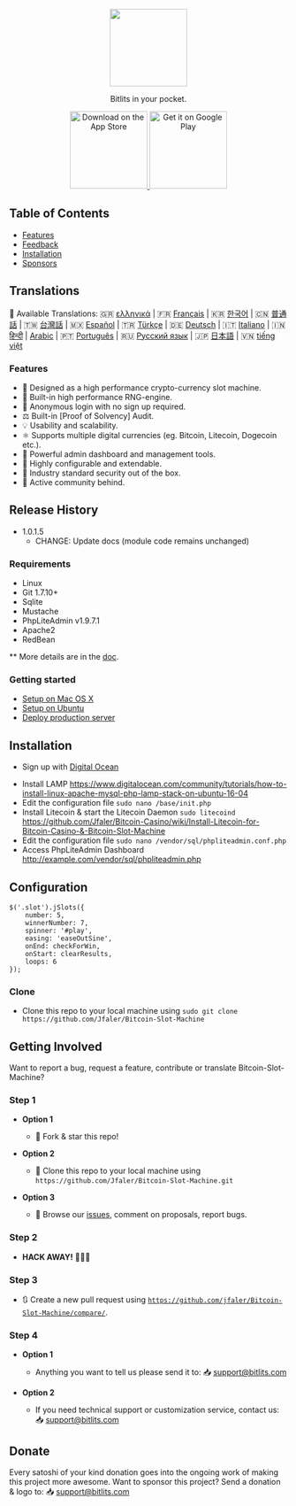 <p align="center">
<img src="https://i.postimg.cc/HLmRx2My/logo.png" width="140" align="center">
  </p>
<p align="center">
  <a href="https://bitlits.com">
  </a>
</p>

<p align="center">
  Bitlits in your pocket.
</p>

<p align="center">
  <a href="https://itunes.apple.com/us/app/">
    <img alt="Download on the App Store" title="App Store" src="http://i.imgur.com/0n2zqHD.png" width="140">
  </a>

  <a href="https://play.google.com/store/apps/details?id=io.gonative.android.xrwyjq">
    <img alt="Get it on Google Play" title="Google Play" src="http://i.imgur.com/mtGRPuM.png" width="140">
  </a>
</p>

## Table of Contents

- [Features](#features)
- [Feedback](#getting-involved)
- [Installation](#installation)
- [Sponsors](#donate)

## Translations
:memo: Available Translations: 🇬🇷 [ελληνικά](https://github.com/Jfaler/Bitcoin-Slot-Machine/blob/master/doc/) | 🇫🇷 [Français](https://github.com/Jfaler/Bitcoin-Slot-Machine/blob/master/doc/) | 🇰🇷 [한국어](https://github.com/Jfaler/Bitcoin-Slot-Machine/blob/master/doc/KO_README.md) | 🇨🇳 [普通話](https://github.com/Jfaler/Bitcoin-Slot-Machine/blob/master/doc/) | 🇹🇼 [台灣話](https://github.com/Jfaler/Bitcoin-Slot-Machine/blob/master/doc/) | 🇲🇽 [Español](https://github.com/Jfaler/Bitcoin-Slot-Machine/blob/master/doc/) | 🇹🇷 [Türkçe](https://github.com/Jfaler/Bitcoin-Slot-Machine/blob/master/doc/) | 🇩🇪 [Deutsch](https://github.com/Jfaler/Bitcoin-Slot-Machine/blob/master/doc/) | 🇮🇹 [Italiano](https://github.com/Jfaler/Bitcoin-Slot-Machine/blob/master/doc/) | 🇮🇳 [हिन्दी](https://github.com/Jfaler/Bitcoin-Slot-Machine/blob/master/doc/) | [Arabic](https://github.com/Jfaler/Bitcoin-Slot-Machine/blob/master/doc/) | 🇵🇹 [Português](https://github.com/Jfaler/Bitcoin-Slot-Machine/blob/master/doc/) | 🇷🇺 [Русский язык](https://github.com/Jfaler/Bitcoin-Slot-Machine/blob/master/doc/) | 🇯🇵 [日本語](https://github.com/Jfaler/Bitcoin-Slot-Machine/blob/master/doc/) | 🇻🇳 [tiếng việt](https://github.com/Jfaler/Bitcoin-Slot-Machine/blob/master/doc/)

### Features

* 🎰 Designed as a high performance crypto-currency slot machine.
* 🧠 Built-in high performance RNG-engine.
* 🙊 Anonymous login with no sign up required.
* ⚖️ Built-in [Proof of Solvency] Audit.
* 💡 Usability and scalability.
* ⚛️ Supports multiple digital currencies (eg. Bitcoin, Litecoin, Dogecoin etc.).
* 📖 Powerful admin dashboard and management tools.
* 🔧 Highly configurable and extendable.
* 🔐 Industry standard security out of the box.
* 💬 Active community behind.

## Release History

* 1.0.1.5
    * CHANGE: Update docs (module code remains unchanged)

### Requirements

* Linux
* Git 1.7.10+
* Sqlite
* Mustache
* PhpLiteAdmin v1.9.7.1
* Apache2
* RedBean

** More details are in the [doc](doc).

### Getting started

* [Setup on Mac OS X](doc/setup-local-osx.md)
* [Setup on Ubuntu](doc/setup-local-ubuntu.md)
* [Deploy production server](doc/deploy-production-server.md)

## Installation

* <p>Sign up with <a target="_blank" href="https://m.do.co/c/397fb2277475">Digital Ocean</a><img width="1" height="1" border="0" alt="" style="border:none !important; margin:0px !important;" /></p>
* Install LAMP https://www.digitalocean.com/community/tutorials/how-to-install-linux-apache-mysql-php-lamp-stack-on-ubuntu-16-04
* Edit the configuration file `sudo nano /base/init.php`
* Install Litecoin & start the Litecoin Daemon `sudo litecoind` https://github.com/Jfaler/Bitcoin-Casino/wiki/Install-Litecoin-for-Bitcoin-Casino-&-Bitcoin-Slot-Machine
* Edit the configuration file `sudo nano /vendor/sql/phpliteadmin.conf.php`
* Access PhpLiteAdmin Dashboard http://example.com/vendor/sql/phpliteadmin.php

## Configuration

```
$('.slot').jSlots({
  	number: 5,
	winnerNumber: 7,
	spinner: '#play',
	easing: 'easeOutSine',
	onEnd: checkForWin,
	onStart: clearResults,
	loops: 6
});
```

### Clone

- Clone this repo to your local machine using `sudo git clone https://github.com/Jfaler/Bitcoin-Slot-Machine`

## Getting Involved

Want to report a bug, request a feature, contribute or translate Bitcoin-Slot-Machine?


### Step 1

- **Option 1**
    - 🍴 Fork & star this repo!

- **Option 2**
    - 👯 Clone this repo to your local machine using `https://github.com/Jfaler/Bitcoin-Slot-Machine.git`

- **Option 3**
    - 🔔 Browse our [issues](https://github.com/Jfaler/Bitcoin-Slot-Machine/issues), comment on proposals, report bugs.

### Step 2

- **HACK AWAY!** 🔨🔨🔨

### Step 3

- 🔃 Create a new pull request using <a href="https://github.com/jfaler/Bitcoin-Slot-Machine/compare/" target="_blank">`https://github.com/jfaler/Bitcoin-Slot-Machine/compare/`</a>.

### Step 4

- **Option 1**
    - Anything you want to tell us please send it to: 📥 [support@bitlits.com](mailto:support@bitlits.com)
    
- **Option 2**
    - If you need technical support or customization service, contact us: 📥 [support@bitlits.com](mailto:support@bitlits.com)
    
## Donate
Every satoshi of your kind donation goes into the ongoing work of making this project more awesome. Want to sponsor this project? Send a donation & logo to: 📥 [support@bitlits.com](mailto:support@bitlits.com)
